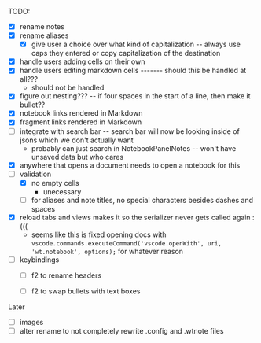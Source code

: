 TODO:
- [x] rename notes
- [x] rename aliases
    - [x] give user a choice over what kind of capitalization -- always use caps they entered or copy capitalization of the destination
- [x] handle users adding cells on their own
- [x] handle users editing markdown cells ------- should this be handled at all???
    - should not be handled
- [x] figure out nesting??? -- if four spaces in the start of a line, then make it bullet??
- [x] notebook links rendered in Markdown
- [x] fragment links rendered in Markdown
- [ ] integrate with search bar -- search bar will now be looking inside of jsons which we don't actually want
    - probably can just search in NotebookPanelNotes -- won't have unsaved data but who cares
- [x] anywhere that opens a document needs to open a notebook for this
- [ ] validation
    - [x] no empty cells
        - unecessary
    - [ ] for aliases and note titles, no special characters besides dashes and spaces
- [x] reload tabs and views makes it so the serializer never gets called again :(((
    - seems like this is fixed opening docs with `vscode.commands.executeCommand('vscode.openWith', uri, 'wt.notebook', options);` for whatever reason
- [ ] keybindings 
    - [ ] f2 to rename headers
    - [ ] f2 to swap bullets with text boxes


Later
- [ ] images
- [ ] alter rename to not completely rewrite .config and .wtnote files